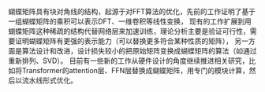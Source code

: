 
蝴蝶矩阵具有块对角线的结构，起源于对FFT算法的优化，先前的工作证明了基于一组蝴蝶矩阵的乘积可以表示DFT、一维卷积等线性变换，
现有的工作扩展到用蝴蝶矩阵这种稀疏的结构代替网络层来加速训练，理论分析主要是验证可行性，需要证明蝴蝶矩阵有更强的表示能力（可以替换更多符合某种性质的矩阵），
另一方面是算法设计和改进，设计损失较小的把原始矩阵变换成蝴蝶矩阵的算法（如通过重新排列、SVD）。
目前有一些新的工作从硬件设计的角度继续推进相关研究，比如将Transformer的attention层、FFN层替换成蝴蝶矩阵，用专门的模块计算，然后以流水线形式优化。
